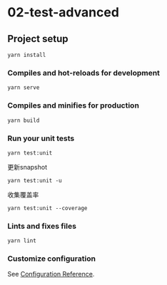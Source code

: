 # 02-test-advanced

## Project setup
```
yarn install
```

### Compiles and hot-reloads for development
```
yarn serve
```

### Compiles and minifies for production
```
yarn build
```

### Run your unit tests
```
yarn test:unit
```
更新snapshot
```
yarn test:unit -u
```
收集覆盖率
```
yarn test:unit --coverage
```

### Lints and fixes files
```
yarn lint
```

### Customize configuration
See [Configuration Reference](https://cli.vuejs.org/config/).
